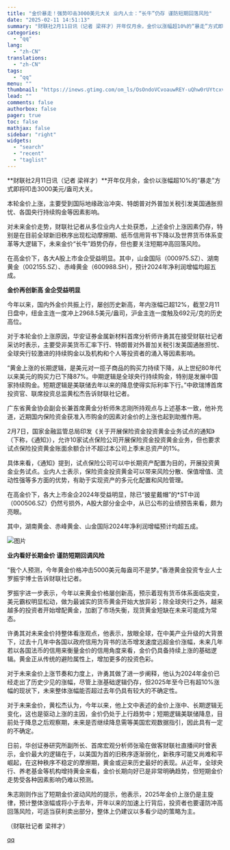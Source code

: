 ```yaml
---
title: "金价暴走！强势叩击3000美元大关 业内人士：“长牛”仍存 谨防短期回落风险"
date: "2025-02-11 14:51:13"
summary: "财联社2月11日讯（记者 梁祥才）开年仅月余，金价以涨幅超10%的“暴走”方式即将叩击3000美元/..."
categories:
  - "qq"
lang:
  - "zh-CN"
translations:
  - "zh-CN"
tags:
  - "qq"
menu: ""
thumbnail: "https://inews.gtimg.com/om_ls/OsOndoVCvoauwREY-uQhw0rUYtcxv1F8YoHDh1EtLm7-UAA_640360/0"
lead: ""
comments: false
authorbox: false
pager: true
toc: false
mathjax: false
sidebar: "right"
widgets:
  - "search"
  - "recent"
  - "taglist"
---
```


**财联社2月11日讯（记者 梁祥才）**开年仅月余，金价以涨幅超10%的“暴走”方式即将叩击3000美元/盎司大关。

本轮金价上涨，主要受到国际地缘政治冲突、特朗普对外普加关税引发美国通胀担忧、各国央行持续购金等因素影响。

对未来金价走势，财联社记者从多位业内人士处获悉，上述金价上涨因素仍存，特别是在目前全球新旧秩序出现松动摩擦期、纸币信用背书下降以及世界货币体系变革等大逻辑下，未来金价“长牛”趋势仍存，但也要关注短期冲高回落风险。

在高金价下，各大A股上市金企受益明显。其中，山金国际（000975.SZ）、湖南黄金（002155.SZ）、赤峰黄金（600988.SH），预计2024年净利润增幅均超五成。

**金价再创新高 金企受益明显**

今年以来，国内外金价共振上行，屡创历史新高，年内涨幅已超12%，截至2月11日盘中，纽金主连一度冲上2968.5美元/盎司，沪金主连一度触及692元/克的历史高位。

对于本轮金价上涨原因，华安证券金属新材料首席分析师许勇其在接受财联社记者采访时表示，主要受非美货币汇率下行、特朗普对外普加关税引发美国通胀担忧、全球央行较激进的持续购金以及机构和个人等投资者的涌入等因素影响。

“黄金上涨的长期逻辑，是美元对一揽子商品的购买力持续下降，从上世纪80年代以来美元的购买力已下降87%。中期逻辑是全球央行持续购金，特别是发展中国家持续购金。短期逻辑是美联储去年以来的降息使得实际利率下行。”中欧瑞博首席投资官、联席投资总监黄松杰告诉财联社记者。

广东省黄金协会副会长兼首席黄金分析师朱志刚所持观点与上述基本一致，他补充道，近期国内保险资金获准入市购金的因素对金价的上涨也起到助推作用。

2月7日，国家金融监管总局印发《关于开展保险资金投资黄金业务试点的通知》（下称，《通知》），允许10家试点保险公司开展保险资金投资黄金业务，但也要求试点保险投资黄金账面余额合计不超过本公司上季末总资产的1%。

具体来看，《通知》提到，试点保险公司可以中长期资产配置为目的，开展投资黄金业务试点。业内人士表示，保险资金投资黄金可以带来风险分散、保值增值、流动性强等多方面的优势，有助于实现资产的多元化配置和风险管理。

在高金价下，各大上市金企2024年受益明显，除已“披星戴帽”的\*ST中润（000506.SZ）仍然亏损外，A股大部分金企中，从已公布的业绩预告来看，颇为亮眼。

其中，湖南黄金、赤峰黄金、山金国际2024年净利润增幅预计均超五成。

![图片](https://inews.gtimg.com/om_bt/OvPAU_CrKtSxpsToFWaJ8yl1wrXBe5fZxag4IYK5wSDl0AA/641)

**业内看好长期金价 谨防短期回调风险**

“我个人预测，今年黄金价格冲击5000美元每盎司不是梦。”香港黄金投资专业人士罗振宇博士告诉财联社记者。

罗振宇进一步表示，今年以来黄金价格屡创新高，预示着现有货币体系面临突变，美元霸权明显松动，做为最诚实的货币黄金开始大放异彩；除全球央行之外，越来越多的投资者开始增配黄金，加剧了市场失衡，现货黄金短缺在未来可能成为常态。

许勇其对未来金价持整体看涨观点，他表示，放眼全球，在中美产业升级的大背景下，过去十几年中各国以政府信用为背书的法币增发速度远超金价涨幅，未来几年若以各国法币的信用来衡量金价的信用角度来看，金价仍具备持续上涨的基础逻辑。黄金正从传统的避险属性上，增加更多的投资色彩。

对于未来金价上涨节奏和力度上，许勇其做了进一步阐释，他认为2024年金价已经走出了历史少见的涨幅，尽管上涨基础逻辑仍存，但2025年至今已有超10%涨幅的现状下，未来整体涨幅能否超过去年仍具有较大的不确定性。

对于未来金价，黄松杰认为，今年以来，他上文中表述的金价上涨中、长期逻辑无变化，这也是驱动上涨的主因，金价仍处于上行趋势中；短期逻辑美联储降息，目前处于降息之后观察期，未来是否继续降息需等美国宏观数据指引，因此具有一定的不确定。

日前，华创证券研究所副所长、首席宏观分析师张瑜在做客财联社直播间时曾表示，金价最大的逻辑在于，以美国为首的旧秩序逐渐弱化，新秩序可能又尚难和平崛起，在这种秩序不稳定的摩擦期，黄金或迎来历史最好的表现。从近年，全球央行、养老基金等机构增持黄金来看，金价长期向好已是非常明确趋势，但短期金价走势受各种因素影响仍难以预测。

朱志刚则作出了短期金价波动风险的提示，他表示，2025年金价上涨仍是主旋律，预计整体涨幅或将小于去年，开年以来的加速上行背后，投资者也要谨防冲高回落风险，可适当获利卖出部分，整体上仍建议以多看少动的策略为主。

（财联社记者 梁祥才）

[qq](https://new.qq.com/rain/a/20250211A053HJ00)
